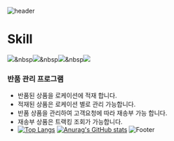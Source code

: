 
![header](https://capsule-render.vercel.app/api?type=slice&color=auto&height=100&section=header&text=MINI-WMS&fontSize=40)
<br>
# Skill
<img src="https://img.shields.io/badge/Spring Boot-6DB33F?style=flat-square&logo=Spring Boot&logoColor=white"/>&nbsp<img src="https://img.shields.io/badge/Spring Security-6DB33F?style=flat-square&logo=Spring&logoColor=white"/>&nbsp<img src="https://img.shields.io/badge/Spring Batch-6DB33F?style=flat-square&logo=Spring&logoColor=white"/>&nbsp<img src="https://img.shields.io/badge/JPA-6DB33F?style=flat-square&logo=Spring&logoColor=white"/>
### 반품 관리 프로그램 
- 반품된 상품을 로케이션에 적재 합니다.
- 적재된 상품은 로케이션 별로 관리 가능합니다.
- 반품 상품을 관리하여 고객요청에 따라 재송부 가능 합니다.
- 재송부 상품은 트랙킹 조회가 가능합니다.
- [![Top Langs](https://github-readme-stats.vercel.app/api/top-langs/?username=Sizz-Flair)](https://github.com/Sizz-Flair/github-readme-stats)
[![Anurag's GitHub stats](https://github-readme-stats.vercel.app/api?username=Sizz-Flair)](https://github.com/Sizz-Flair/github-readme-stats)
![Footer](https://capsule-render.vercel.app/api?type=waving&color=auto&height=200&section=footer)
